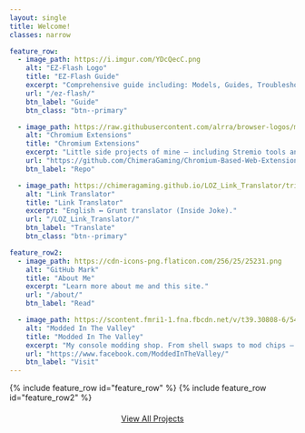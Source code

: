 ```yaml
---
layout: single
title: Welcome!
classes: narrow

feature_row:
  - image_path: https://i.imgur.com/YDcQecC.png
    alt: "EZ-Flash Logo"
    title: "EZ-Flash Guide"
    excerpt: "Comprehensive guide including: Models, Guides, Troubleshooting, Cheats, Themes, and more!"
    url: "/ez-flash/"
    btn_label: "Guide"
    btn_class: "btn--primary"

  - image_path: https://raw.githubusercontent.com/alrra/browser-logos/main/src/chrome/chrome_128x128.png
    alt: "Chromium Extensions"
    title: "Chromium Extensions"
    excerpt: "Little side projects of mine — including Stremio tools and Amazon “Save for Later” search."
    url: "https://github.com/ChimeraGaming/Chromium-Based-Web-Extensions"
    btn_label: "Repo"

  - image_path: https://chimeragaming.github.io/LOZ_Link_Translator/triforce.png
    alt: "Link Translator"
    title: "Link Translator"
    excerpt: "English ↔ Grunt translator (Inside Joke)."
    url: "/LOZ_Link_Translator/"
    btn_label: "Translate" 
    btn_class: "btn--primary"

feature_row2:
  - image_path: https://cdn-icons-png.flaticon.com/256/25/25231.png
    alt: "GitHub Mark"
    title: "About Me"
    excerpt: "Learn more about me and this site."
    url: "/about/"
    btn_label: "Read"

  - image_path: https://scontent.fmri1-1.fna.fbcdn.net/v/t39.30808-6/544746622_746007288317008_903971971000863529_n.jpg?_nc_cat=101&ccb=1-7&_nc_sid=6ee11a&_nc_ohc=WBwzEa22OvsQ7kNvwFad3eM&_nc_oc=AdlSo_Kkeh2C-iYaBfjIkqplzGq0-zMrDTTIwaLZq1ISHrtoXFm4zSTvb8U7svp58KU&_nc_zt=23&_nc_ht=scontent.fmri1-1.fna&_nc_gid=ImT4IMD9Y9eka06Mc5rFQA&oh=00_AfbIq3E6kA9AAAW-YJSrpFACAQYbD-IhvUrzrhBZ2Ks6aA&oe=68C140D2
    alt: "Modded In The Valley"
    title: "Modded In The Valley"
    excerpt: "My console modding shop. From shell swaps to mod chips — I do it all!"
    url: "https://www.facebook.com/ModdedInTheValley/"
    btn_label: "Visit"
---
```



{% include feature_row id="feature_row" %}
{% include feature_row id="feature_row2" %}

<p style="text-align:center; margin-top:1.25rem;">
  <a class="btn btn--primary" href="/projects/"><i class="fas fa-code"></i> View All Projects</a>
</p>
